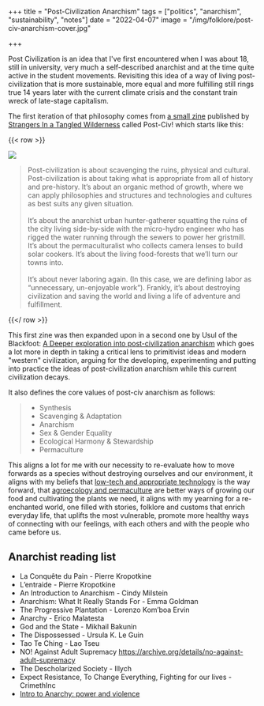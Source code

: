 +++
title = "Post-Civilization Anarchism"
tags = ["politics", "anarchism", "sustainability", "notes"]
date = "2022-04-07"
image = "/img/folklore/post-civ-anarchism-cover.jpg"

+++

Post Civilization is an idea that I've first encountered when I was about 18, still in university, very much a self-described anarchist and at the time quite active in the student movements. Revisiting this idea of a way of living post-civilization that is more sustainable, more equal and more fulfilling still rings true 14 years later with the current climate crisis and the constant train wreck of late-stage capitalism.

The first iteration of that philosophy comes from [a small zine](https://theanarchistlibrary.org/library/strangers-in-a-tangled-wilderness-post-civ-a-brief-philosophical-and-political-introduction-to) published by [Strangers In a Tangled Wilderness](https://www.tangledwilderness.org/) called Post-Civ! which starts like this:

{{< row >}}

<div class="flex-1 medium-padding-right">
<img src="/img/folklore/post-civ-anarchism.jpg" />
</div>
<div class="flex-2">

<blockquote>Post-civilization is about scavenging the ruins, physical and cultural. Post-civilization is about taking what is appropriate from all of history and pre-history. It’s about an organic method of growth, where we can apply philosophies and structures and technologies and cultures as best suits any given situation.
<br/><br/>
It’s about the anarchist urban hunter-gatherer squatting the ruins of the city living side-by-side with the micro-hydro engineer who has rigged the water running through the sewers to power her gristmill. It’s about the permaculturalist who collects camera lenses to build solar cookers. It’s about the living food-forests that we’ll turn our towns into.
<br/><br/>
It’s about never laboring again. (In this case, we are defining labor as “unnecessary, un-enjoyable work”). Frankly, it’s about destroying civilization and saving the world and living a life of adventure and fulfillment.
</blockquote>

</div>

{{</ row >}}

This first zine was then expanded upon in a second one by Usul of the Blackfoot: [A Deeper exploration into post-civilization anarchism](https://theanarchistlibrary.org/library/usul-of-the-blackfoot-post-civ-a-deeper-exploration) which goes a lot more in depth in taking a critical lens to primitivist ideas and modern "western" civilization, arguing for the developing, experimenting and putting into practice the ideas of post-civilization anarchism while this current civilization decays.

It also defines the core values of post-civ anarchism as follows:

>- Synthesis
>- Scavenging & Adaptation
>- Anarchism
>- Sex & Gender Equality
>- Ecological Harmony & Stewardship
>- Permaculture

This aligns a lot for me with our necessity to re-evaluate how to move forwards as a species without destroying ourselves and our environment, it aligns with my beliefs that [low-tech and appropriate technology](/craft/low-tech/) is the way forward, that [agroecology and permaculture](/folklore/agroecology/) are better ways of growing our food and cultivating the plants we need, it aligns with my yearning for a re-enchanted world, one filled with stories, folklore and customs that enrich everyday life, that uplifts the most vulnerable, promote more healthy ways of connecting with our feelings, with each others and with the people who came before us.

## Anarchist reading list

- La Conquête du Pain - Pierre Kropotkine
- L’entraide - Pierre Kropotkine
- An Introduction to Anarchism - Cindy Milstein
- Anarchism: What It Really Stands For - Emma Goldman
- The Progressive Plantation - Lorenzo Kom’boa Ervin
- Anarchy - Erico Malatesta
- God and the State - Mikhail Bakunin
- The Dispossessed  - Ursula K. Le Guin
- Tao Te Ching - Lao Tseu
- NO! Against Adult Supremacy https://archive.org/details/no-against-adult-supremacy
- The Descholarized Society - Illych
- Expect Resistance, To Change Everything, Fighting for our lives - CrimethInc
- [Intro to Anarchy: power and violence](https://www.youtube.com/watch?v=bCAUmh99hMI)

